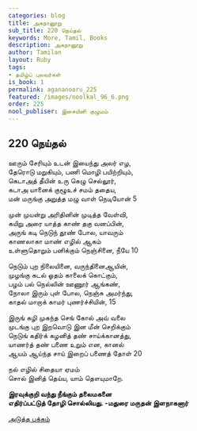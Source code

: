 ```yaml
---
categories: blog
title: அகநானூறு
sub_title: 220 நெய்தல்
keywords: More, Tamil, Books
description: அகநானூறு
author: Tamilan
layout: Ruby
tags:
- தமிழ்ப் புலவர்கள்
is_book: 1
permalink: agananooru_225
featured: /images/noolkal_96_6.png
order: 225
nool_publiser: இசையினி குழுமம்
---
```



## 220 நெய்தல்

ஊரும் சேரியும் உடன் இயைந்து அலர் எழ,  
தேரொடு மறுகியும், பணி மொழி பயிற்றியும்,  
கெடாஅத் தீயின் உரு கெழு செல்லூர்,  
கடாஅ யானைக் குழூஉச் சமம் ததைய,  
மன் மருங்கு அறுத்த மழு வாள் நெடியோன் 5

முன் முயன்று அரிதினின் முடித்த வேள்வி,  
கயிறு அரை யாத்த காண் தகு வனப்பின்,  
அருங் கடி நெடுந் தூண் போல, யாவரும்  
காணலாகா மாண் எழில் ஆகம்  
உள்ளுதொறும் பனிக்கும் நெஞ்சினை, நீயே 10

நெடும் புற நிலையினை, வருந்தினைஆயின்,  
முழங்கு கடல் ஓதம் காலைக் கொட்கும்,  
பழம் பல் நெல்லின் ஊணூர் ஆங்கண்,  
நோலா இரும் புள் போல, நெஞ்சு அமர்ந்து,  
காதல் மாறாக் காமர் புணர்ச்சியின், 15

இருங் கழி முகந்த செங் கோல் அவ் வலை  
முடங்கு புற இறவொடு இன மீன் செறிக்கும்  
நெடுங் கதிர்க் கழனித் தண் சாய்க்கானத்து,  
யாணர்த் தண் பணை உறும் என, கானல்  
ஆயம் ஆய்ந்த சாய் இறைப் பணைத் தோள் 20

நல் எழில் சிதையா ஏமம்  
சொல் இனித் தெய்ய, யாம் தௌயுமாறே.

**இரவுக்குறி வந்து நீங்கும் தலைமகனை  
எதிர்ப்பட்டுத் தோழி சொல்லியது. -மதுரை மருதன் இளநாகனார்**

[அடுத்த பக்கம்](agananooru_226)
